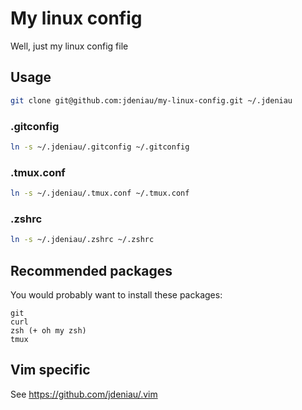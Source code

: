 My linux config
============

Well, just my linux config file

## Usage

```sh
git clone git@github.com:jdeniau/my-linux-config.git ~/.jdeniau
```

### .gitconfig

```sh
ln -s ~/.jdeniau/.gitconfig ~/.gitconfig
```

### .tmux.conf

```sh
ln -s ~/.jdeniau/.tmux.conf ~/.tmux.conf
```

### .zshrc

```sh
ln -s ~/.jdeniau/.zshrc ~/.zshrc
```

## Recommended packages

You would probably want to install these packages:

```
git
curl
zsh (+ oh my zsh)
tmux
```

## Vim specific

See https://github.com/jdeniau/.vim
